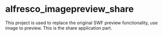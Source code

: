 alfresco_imagepreview_share
===========================

This project is used to replace the original SWF preview functionality, use image to preview. This is the share application part.